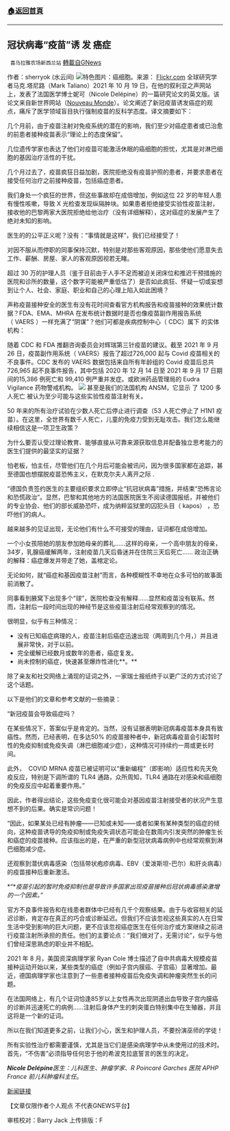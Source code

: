 ###  [:house:返回首頁](https://github.com/ourhimalayas/txt)
---


## 冠状病毒“疫苗”诱 发 癌症
` 喜马拉雅农场新西兰站` [轉載自GNews](https://gnews.org/zh-hans/1606094/)

作者：sherryok (水云间)
![](https://assets.gnews.org/wp-content/uploads/2021/10/Cancer-strategy.jpg)特色图片：癌细胞。来源：  [Flickr.com](https://translate.google.com/website?sl=en&amp;tl=zh-CN&amp;nui=1&amp;u=https://www.flickr.com/photos/nihgov/24149024512)
全球研究学者马克.塔尼路（Mark Taliano）2021 年 10 月 19 日，在他的叙利亚之声网站上，发表了法国医学博士妮可（Nicole Delépine）的一篇研究论文的英文版。该论文来自新世界网站（[Nouveau Monde](https://translate.google.com/website?sl=en&amp;tl=zh-CN&amp;nui=1&amp;u=https://nouveau-monde.ca/cancers-et-vaccins-anti-covid/)）。论文阐述了新冠疫苗诱发癌症的观点，痛斥了医学领域盲目执行强制疫苗的反科学态度。译文摘要如下：

几个月前，由于疫苗注射对免疫系统的潜在的影响，我们至少对癌症患者或已治愈的前患者接种疫苗表示“理论上的态度保留”。

几位遗传学家也表达了他们对疫苗可能激活休眠的癌细胞的担忧，尤其是对淋巴细胞的基因治疗活性的干扰。

几个月过去了，疫苗疯狂日益加剧，医院拒绝没有疫苗护照的患者，并要求患者在接受任何治疗之前接种疫苗，包括癌症患者。

我们身处一个疯狂的世界，但这些事故却在成倍增加，例如这位 22 岁的年轻人患有慢性咳嗽，导致 X 光检查发现纵隔肿块。如果患者拒绝接受实验性疫苗注射，接收他的巴黎两家大医院拒绝给他治疗（没有详细解释），这对癌症的发展产生了绝对未知的影响。

医生的的公平正义呢？没有：“事情就是这样”，我们已经接受了！

对因不服从而停职的同事保持沉默，特别是对那些客观原因，那些使他们愿意失去工作、薪酬、房屋、家人的客观原因视若无睹。

超过 30 万的护理人员（鉴于目前由于人手不足而被迫关闭床位和推迟干预措施的医院和诊所的数量，这个数字可能被严重低估了）是否如此疯狂、怀疑一切或妄想到让个人、社会、家庭、职业和自己的心理上陷入如此困境？

声称疫苗接种安全的医生有没有花时间查看官方机构报告和疫苗接种的效果统计数据？FDA、EMA、MHRA 在发布统计数据时是否也像疫苗副作用报告系统（ VAERS ）一样充满了“阴谋”？他们可都是疾病控制中心（ CDC）属下 的实体机构：

随着 CDC 和 FDA 推翻咨询委员会对辉瑞第三针疫苗的建议。截至 2021 年 9 月 26 日，疫苗副作用系统（ VAERS）报告了超过726,000 起与 Covid 疫苗相关的不良事件。CDC 发布的 VAERS 数据包括来自所有年龄组的 Covid 疫苗后总共 726,965 起不良事件报告，其中包括 2020 年 12 月 14 日至 2021 年 9 月 17 日期间的15,386 例死亡和 99,410 例严重并发症。或欧洲药品管理局的 Eudra Vigilance 药物警戒机构。
![](https://assets.gnews.org/wp-content/uploads/2021/10/图片-1-6.jpg)
甚至是我们的法国机构 ANSM，它显示 了 1200 多人死亡 被认为至少可能与这些实验性疫苗注射有关。

50 年来的所有治疗试验在少数人死亡后停止进行调查（53 人死亡停止了 H1N1 疫苗）。在这里，全世界有数千人死亡，儿童的免疫力受到无耻攻击。我们怎么能继续相信这是一项卫生政策？

为什么要否认受过理论教育、能够直接从可靠来源获取信息并配备独立思考能力的医生们提供的最坚实的证据？

怕老板，怕主任，尽管他们在几个月后可能会被讯问，因为很多国家都在追踪，甚至德国也想摆脱疫苗恐怖主义，在默克尔夫人离开之际 .

“德国负责签约医生的主要组织要求立即停止“抗冠状病毒”措施，并结束“恐怖言论和恐慌政治”。显然，巴黎和其他地方的法国医院医生不阅读德国报纸，并被他们的专业协会、他们的部长威胁恐吓，成为纳粹监狱里的囚犯头目（ kapos） ，恐吓他们的病人。

越来越多的见证出现，无论他们有什么不可接受的理由，证词都在成倍增加。

一个小女孩陪她的朋友参加她母亲的葬礼……这样的母亲，一个高中朋友的母亲，34岁，乳腺癌缓解两年，注射疫苗几天后昏迷并在住院三天后死亡…… 政治正确的解释：癌症爆发并带走了她，盖棺定论。

无论如何，就“癌症和基因疫苗注射”而言，各种模糊性不幸地在众多可怕的故事面前消散了。

同事看到腋窝下出现多个“球”，医院检查没有解释……显然和疫苗没有联系。然而，注射后一段时间出现的神经节是这些疫苗注射后经常观察到的情况。

很明显，似乎有三种情况：

- 没有已知癌症病理的人，疫苗注射后癌症迅速出现（两周到几个月，）并且进展非常快，对于以前。
- 完全缓解已经数月或数年的患者，癌症复发。
- 尚未控制的癌症，快速甚至爆炸性进化**。**


除了亲友和社交网络上涌现的证词之外，一家瑞士报纸终于以更广泛的方式讨论了这个话题。

以下是他们的文章和参考文献的一些摘录：

“新冠疫苗会导致癌症吗？

在某些情况下，答案似乎是肯定的。当然，没有证据表明新冠病毒疫苗本身具有致癌性。然而，已经表明，在多达50% 的疫苗接种者中，新冠病毒疫苗会引起暂时性的免疫抑制或免疫失调（淋巴细胞减少症），这种情况可持续约一周或更长时间。

此外，  COVID MRNA 疫苗已被证明可以“重新编程”（即影响）适应性和先天免疫反应，特别是下调所谓的 TLR4 通路，众所周知，TLR4 通路在对感染和癌细胞的免疫反应中起着重要作用。”

因此，作者得出结论，这些免疫变化很可能会对基因疫苗注射接受者的状况产生意想不到的后果。确实是常识问题！

“因此，如果某处已经有肿瘤——已知或未知——或者如果有某种类型的癌症的倾向，这种疫苗诱导的免疫抑制或免疫失调状态可能会在数周内引发突然的肿瘤生长和癌症的疫苗接种。应该指出的是，在严重的新型冠状病毒病例中也经常观察到淋巴细胞减少症。

还观察到潜伏病毒感染（包括带状疱疹病毒、EBV（爱泼斯坦-巴尔）和肝炎病毒）的疫苗接种后重新激活。

*“**疫苗引起的暂时免疫抑制也是导致许多国家出现疫苗接种后冠状病毒感染激增的一个因素。”*

官方不良事件报告和在线患者群体中已经有几千个观察结果。由于与收容相关的延迟诊断，肯定存在真正的巧合或诊断延迟。但我们不应该忽视这些真实的人在日常生活中受到影响的巨大问题，更不应该忽视癌症医生在任何治疗或方案继续之前进行疫苗注射所承担的责任。他们的主要论点：“我们做对了，无需讨论”，似乎与他们曾经深思熟虑的职业并不相配。

2021 年 8 月，美国资深病理学家 Ryan Cole 博士描述了自中共病毒大规模疫苗接种运动开始以来，某些类型的癌症（例如子宫内膜癌、子宫癌）显著增加。最近，德国病理学家也注意到了一些患者接种疫苗后免疫失调和肿瘤突然生长的问题。

在法国网络上，有几个证词恰逢85岁以上女性再次出现阴道出血导致子宫内膜癌的诊断并迅速死亡的病例……注射后身体产生的刺突蛋白特别集中在生殖器，并且这将是一个新的证词。

所以在我们知道更多之前，让我们小心，医生和护理人员，不要扮演巫师的学徒！

所有实验性治疗都需要谨慎，尤其是当它们是感染病理学中从未使用过的技术时。首先，“不伤害”必须指导任何忠于他的希波克拉底誓言的医生的决定。

***Nicole Delépine****医生：儿科医生、肿瘤学家、R Poincaré Garches 医院 APHP France 前儿科肿瘤科主任*。

[新闻链接](https://www.marktaliano.net/the-incidence-of-cancer-triggered-by-the-covid-19-vaccine-by-dr-nicole-delepine/)

【文章仅限作者个人观点 不代表GNEWS平台】

审核校对：Barry Jack
上传排版：F
